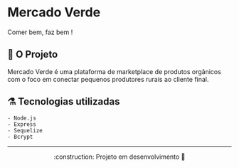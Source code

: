 # Mercado Verde
Comer bem, faz bem !

## 💪️ O Projeto

Mercado Verde é uma plataforma de marketplace de produtos orgânicos com o foco em conectar pequenos produtores rurais ao cliente final.

## ⚗️ Tecnologias utilizadas
	- Node.js
	- Express
	- Sequelize
	- Bcrypt

---


<p align="center">:construction: Projeto em desenvolvimento 👷️</p>
